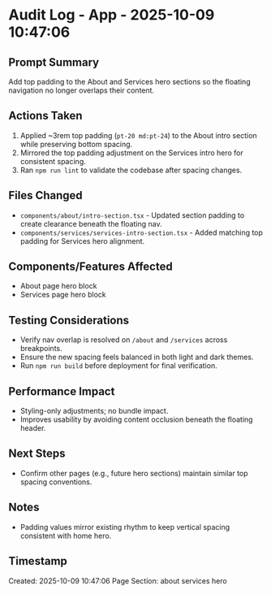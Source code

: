 # Audit Log - App - 2025-10-09 10:47:06

## Prompt Summary

Add top padding to the About and Services hero sections so the floating navigation no longer overlaps their content.

## Actions Taken

1. Applied ~3rem top padding (`pt-20 md:pt-24`) to the About intro section while preserving bottom spacing.
2. Mirrored the top padding adjustment on the Services intro hero for consistent spacing.
3. Ran `npm run lint` to validate the codebase after spacing changes.

## Files Changed

- `components/about/intro-section.tsx` - Updated section padding to create clearance beneath the floating nav.
- `components/services/services-intro-section.tsx` - Added matching top padding for Services hero alignment.

## Components/Features Affected

- About page hero block
- Services page hero block

## Testing Considerations

- Verify nav overlap is resolved on `/about` and `/services` across breakpoints.
- Ensure the new spacing feels balanced in both light and dark themes.
- Run `npm run build` before deployment for final verification.

## Performance Impact

- Styling-only adjustments; no bundle impact.
- Improves usability by avoiding content occlusion beneath the floating header.

## Next Steps

- Confirm other pages (e.g., future hero sections) maintain similar top spacing conventions.

## Notes

- Padding values mirror existing rhythm to keep vertical spacing consistent with home hero.

## Timestamp

Created: 2025-10-09 10:47:06
Page Section: about services hero
